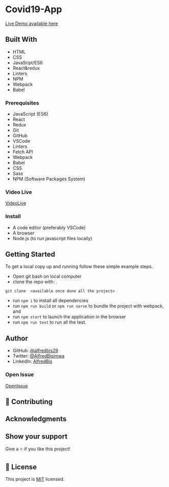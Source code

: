 # Covid19-App

> 
[Live Demo available here](https://jocular-praline-d06b4e.netlify.app/)

## Built With

- HTML
- CSS
- JavaSript/ES6
- React&redux
- Linters
- NPM
- Webpack
- Babel

### Prerequisites

- JavaScript (ES6)
- React
- Redux
- Git
- GitHub
- VSCode
- Linters
- Fetch API
- Webpack
- Babel
- CSS
- Sass
- NPM (Software Packages System)
### Video Live

[VideoLive](https://www.loom.com/share/ba8561c1659143ae90bbe92a7d4c6a8b)

### Install

- A code editor (preferably VSCode)
- A browser
- Node.js (to run javascript files locally)

## Getting Started

To get a local copy up and running follow these simple example steps.

- Open git bash on local computer
- clone the repo with:
  .

```
git clone  <available once done all the project>
```

- run `npm i` to install all dependencies
- run `npm run build` or `npm run serve` to bundle the project with webpack, and
- run `npm start` to launch the application in the browser
- run `npm run test` to run all the test.

## Author

- GitHub: [@alfredbis29](https://github.com/Alfredbis29)
- Twitter: [@AlfredBisimwa](https://twitter.com/AlfredBisimwa1)
- LinkedIn: [AlfredBis](https://www.linkedin.com/in/kalumuna-bisimwa-0501a81a8/)

### Open Issue

[OpenIssue](https://github.com/Alfredbis29/covid/issues)

## 🤝 Contributing

## Acknowledgments

## Show your support

Give a ⭐️ if you like this project!

## 📝 License

This project is [MIT](https://github.com/Alfredbis29/blob/setup/MIT.md) licensed.
